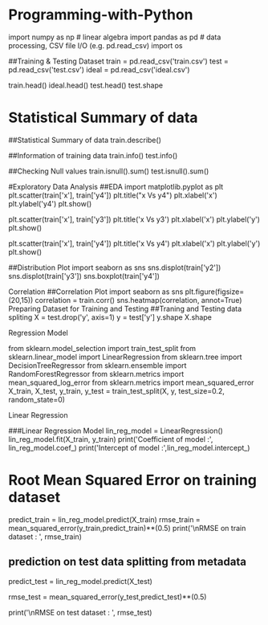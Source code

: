 # Programming-with-Python
import numpy as np # linear algebra
import pandas as pd # data processing, CSV file I/O (e.g. pd.read_csv)
import os

##Training & Testing Dataset
train = pd.read_csv('train.csv')
test = pd.read_csv('test.csv')
ideal = pd.read_csv('ideal.csv')

train.head()
ideal.head()
test.head()
test.shape

# Statistical Summary of data
##Statistical Summary of data
train.describe()

##Information of training data
train.info()
test.info()

##Checking Null values
train.isnull().sum()
test.isnull().sum()

#Exploratory Data Analysis
##EDA
import matplotlib.pyplot as plt
plt.scatter(train['x'], train['y4'])
plt.title("x Vs y4")
plt.xlabel('x')
plt.ylabel('y4')
plt.show()

plt.scatter(train['x'], train['y3'])
plt.title('x Vs y3')
plt.xlabel('x')
plt.ylabel('y')
plt.show()

plt.scatter(train['x'], train['y4'])
plt.title('x Vs y4')
plt.xlabel('x')
plt.ylabel('y')
plt.show()

##Distribution Plot
import seaborn as sns
sns.displot(train['y2'])
sns.displot(train['y3'])
sns.boxplot(train['y4'])

Correlation
##Correlation Plot
import seaborn as sns
plt.figure(figsize=(20,15))
correlation = train.corr()
sns.heatmap(correlation, annot=True)
Preparing Dataset for Training and Testing
##Traning and Testing data spliting
X = test.drop('y', axis=1)
y = test['y']
y.shape
X.shape

Regression Model

from sklearn.model_selection import train_test_split
from sklearn.linear_model import LinearRegression 
from sklearn.tree import DecisionTreeRegressor
from sklearn.ensemble import RandomForestRegressor
from sklearn.metrics import mean_squared_log_error
from sklearn.metrics import mean_squared_error
X_train, X_test, y_train, y_test = train_test_split(X, y, test_size=0.2, random_state=0)

Linear Regression

###Linear Regression Model
lin_reg_model = LinearRegression()
lin_reg_model.fit(X_train, y_train)
print('Coefficient of model :', lin_reg_model.coef_)
print('Intercept of model :',lin_reg_model.intercept_)

# Root Mean Squared Error on training dataset

predict_train = lin_reg_model.predict(X_train)
rmse_train = mean_squared_error(y_train,predict_train)**(0.5)
print('\nRMSE on train dataset : ', rmse_train)

## prediction on test data splitting from metadata
predict_test = lin_reg_model.predict(X_test)

rmse_test = mean_squared_error(y_test,predict_test)**(0.5)

print('\nRMSE on test dataset : ', rmse_test)
